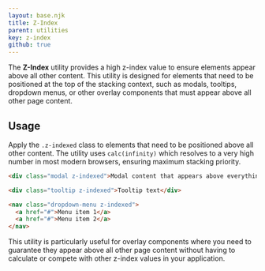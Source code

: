 ```yaml
---
layout: base.njk
title: Z-Index
parent: utilities
key: z-index
github: true
---
```


The **Z-Index** utility provides a high z-index value to ensure elements appear above all other content. This utility is designed for elements that need to be positioned at the top of the stacking context, such as modals, tooltips, dropdown menus, or other overlay components that must appear above all other page content.

## Usage

Apply the `.z-indexed` class to elements that need to be positioned above all other content. The utility uses `calc(infinity)` which resolves to a very high number in most modern browsers, ensuring maximum stacking priority.

```html
<div class="modal z-indexed">Modal content that appears above everything</div>

<div class="tooltip z-indexed">Tooltip text</div>

<nav class="dropdown-menu z-indexed">
  <a href="#">Menu item 1</a>
  <a href="#">Menu item 2</a>
</nav>
```

This utility is particularly useful for overlay components where you need to guarantee they appear above all other page content without having to calculate or compete with other z-index values in your application.
